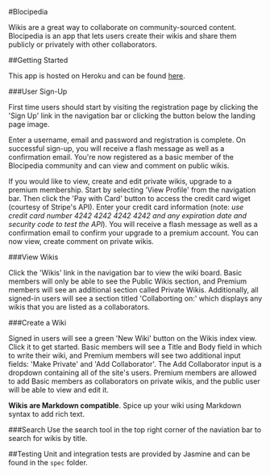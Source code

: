 #Blocipedia

Wikis are a great way to collaborate on community-sourced content. Blocipedia is an app that lets users create their wikis and share them publicly or privately with other collaborators. 

##Getting Started

This app is hosted on Heroku and can be found [here](https://hankwarner-blocipedia.herokuapp.com/ "Blocipedia Homepage").


###User Sign-Up

First time users should start by visiting the registration page by clicking the 'Sign Up' link in the navigation bar or clicking the button below the landing page image. 

Enter a username, email and password and registration is complete. On successful sign-up, you will receive a flash message as well as a confirmation email. You're now registered as a basic member of the Blocipedia community and can view and comment on public wikis.

If you would like to view, create and edit private wikis, upgrade to a premium membership. Start by selecting 'View Profile' from the navigation bar. Then click the 'Pay with Card' button to access the credit card wiget (courtesy of Stripe's API). Enter your credit card information (note: _use credit card number 4242 4242 4242 4242 and any expiration date and security code to test the API_). You will receive a flash message as well as a confirmation email to confirm your upgrade to a premium account. You can now view, create comment on private wikis.


###View Wikis

Click the 'Wikis' link in the navigation bar to view the wiki board. Basic members will only be able to see the Public Wikis section, and Premium members will see an additional section called Private Wikis. Additionally, all signed-in users will see a section titled 'Collaborting on:' which displays any wikis that you are listed as a collaborators.


###Create a Wiki

Signed in users will see a green 'New Wiki' button on the Wikis index view. Click it to get started. Basic members will see a Title and Body field in which to write their wiki, and Premium members will see two additional input fields: 'Make Private' and 'Add Collaborator'. The Add Collaborator input is a dropdown containing all of the site's users. Premium members are allowed to add Basic members as collaborators on private wikis, and the public user will be able to view and edit it. 

**Wikis are Markdown compatible**. Spice up your wiki using Markdown syntax to add rich text. 


###Search
Use the search tool in the top right corner of the naviation bar to search for wikis by title. 


##Testing
Unit and integration tests are provided by Jasmine and can be found in the `spec` folder. 